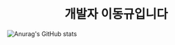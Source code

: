 <h1 align="center">개발자 이동규입니다</h1>

<div>

![Anurag's GitHub stats](https://github-readme-stats.vercel.app/api?username=anuraghazra&theme=default&show_icons=true)  
  
  
</div>
